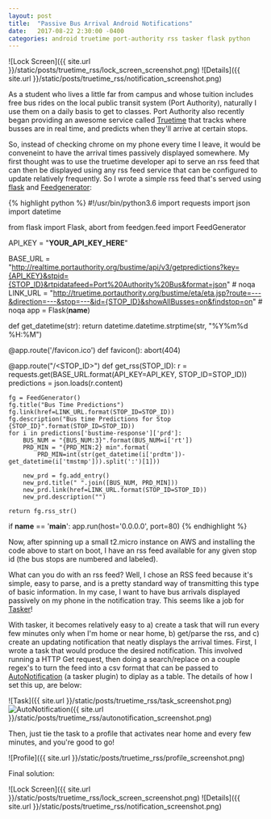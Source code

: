 ```yaml
---
layout: post
title:  "Passive Bus Arrival Android Notifications"
date:   2017-08-22 2:30:00 -0400
categories: android truetime port-authority rss tasker flask python
---
```


![Lock Screen]({{ site.url }}/static/posts/truetime_rss/lock_screen_screenshot.png) ![Details]({{ site.url }}/static/posts/truetime_rss/notification_screenshot.png)

As a student who lives a little far from campus and whose tuition includes free bus rides on the local public transit system (Port Authority), naturally I use them on a daily basis to get to classes. Port Authority also recently began providing an awesome service called [Truetime][truetime] that tracks where busses are in real time, and predicts when they'll arrive at certain stops.

So, instead of checking chrome on my phone every time I leave, it would be conveneint to have the arrival times passively displayed somewhere. My first thought was to use the truetime developer api to serve an rss feed that can then be displayed using any rss feed service that can be configured to update relatively frequently. So I wrote a simple rss feed that's served using [flask][flask] and [Feedgenerator][feedgen]:

{% highlight python %}
#!/usr/bin/python3.6
import requests
import json
import datetime

from flask import Flask, abort
from feedgen.feed import FeedGenerator

API_KEY = "__YOUR_API_KEY_HERE__"

BASE_URL = "http://realtime.portauthority.org/bustime/api/v3/getpredictions?key={API_KEY}&stpid={STOP_ID}&rtpidatafeed=Port%20Authority%20Bus&format=json"  # noqa
LINK_URL = "http://truetime.portauthority.org/bustime/eta/eta.jsp?route=---&direction=---&stop=---&id={STOP_ID}&showAllBusses=on&findstop=on"  # noqa
app = Flask(__name__)


def get_datetime(str):
    return datetime.datetime.strptime(str, "%Y%m%d %H:%M")


@app.route('/favicon.ico')
def favicon():
    abort(404)


@app.route("/<STOP_ID>")
def get_rss(STOP_ID):
    r = requests.get(BASE_URL.format(API_KEY=API_KEY, STOP_ID=STOP_ID))
    predictions = json.loads(r.content)

    fg = FeedGenerator()
    fg.title("Bus Time Predictions")
    fg.link(href=LINK_URL.format(STOP_ID=STOP_ID))
    fg.description("Bus time Predictions for Stop {STOP_ID}".format(STOP_ID=STOP_ID))
    for i in predictions['bustime-response']['prd']:
        BUS_NUM = "{BUS_NUM:3}".format(BUS_NUM=i['rt'])
        PRD_MIN = "{PRD_MIN:2} min".format(
            PRD_MIN=int(str(get_datetime(i['prdtm'])-get_datetime(i['tmstmp'])).split(':')[1]))

        new_prd = fg.add_entry()
        new_prd.title(" ".join([BUS_NUM, PRD_MIN]))
        new_prd.link(href=LINK_URL.format(STOP_ID=STOP_ID))
        new_prd.description("")

    return fg.rss_str()


if __name__ == '__main__':
    app.run(host='0.0.0.0', port=80)
{% endhighlight %}

Now, after spinning up a small t2.micro instance on AWS and installing the code above to start on boot, I have an rss feed available for any given stop id (the bus stops are numbered and labeled).

What can you do with an rss feed? Well, I chose an RSS feed because it's simple, easy to parse, and is a pretty standard way of transmitting this type of basic information. In my case, I want to have bus arrivals displayed passively on my phone in the notification tray. This seems like a job for [Tasker][tasker]!

With tasker, it becomes relatively easy to a) create a task that will run every few minutes only when I'm home or near home, b) get/parse the rss, and c) create an updating notification that neatly displays the arrival times. First, I wrote a task that would produce the desired notification. This involved running a HTTP Get request, then doing a search/replace on a couple regex's to turn the feed into a csv format that can be passed to [AutoNotification][autonotification] (a tasker plugin) to diplay as a table.
The details of how I set this up, are below: 

![Task]({{ site.url }}/static/posts/truetime_rss/task_screenshot.png) ![AutoNotification]({{ site.url }}/static/posts/truetime_rss/autonotification_screenshot.png)

Then, just tie the task to a profile that activates near home and every few minutes, and you're good to go!

![Profile]({{ site.url }}/static/posts/truetime_rss/profile_screenshot.png)

Final solution:

![Lock Screen]({{ site.url }}/static/posts/truetime_rss/lock_screen_screenshot.png) ![Details]({{ site.url }}/static/posts/truetime_rss/notification_screenshot.png)

[truetime]: http://truetime.portauthority.org/bustime/home.jsp
[flask]: http://flask.pocoo.org/
[feedgen]: https://github.com/lkiesow/python-feedgen
[tasker]: http://tasker.dinglisch.net/
[autonotification]: https://play.google.com/store/apps/details?id=com.joaomgcd.autonotification&hl=en
